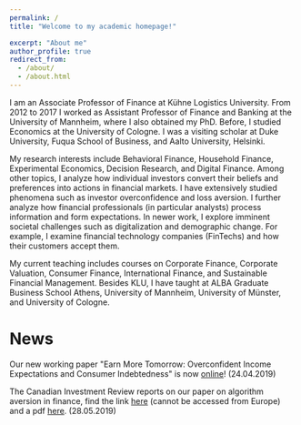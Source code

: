 ```yaml
---
permalink: /
title: "Welcome to my academic homepage!"

excerpt: "About me"
author_profile: true
redirect_from: 
  - /about/
  - /about.html
---
```


I am an Associate Professor of Finance at Kühne Logistics University. From 2012 to 2017 I worked as Assistant Professor of Finance and Banking at the University of Mannheim, where I also obtained my PhD. Before, I studied Economics at the University of Cologne. I was a visiting scholar at Duke University, Fuqua School of Business, and Aalto University, Helsinki.

My research interests include Behavioral Finance, Household Finance, Experimental Economics, Decision Research, and Digital Finance. Among other topics, I analyze how individual investors convert their beliefs and preferences into actions in financial markets. I have extensively studied phenomena such as investor overconfidence and loss aversion. I further analyze how financial professionals (in particular analysts) process information and form expectations. In newer work, I explore imminent societal challenges such as digitalization and demographic change. For example, I examine financial technology companies (FinTechs) and how their customers accept them.

My current teaching includes courses on Corporate Finance, Corporate Valuation, Consumer Finance, International Finance, and Sustainable Financial Management. Besides KLU, I have taught at ALBA Graduate Business School Athens, University of Mannheim, University of Münster, and University of Cologne. 
<br>

News
=====
Our new working paper "Earn More Tomorrow: Overconfident Income Expectations and Consumer Indebtedness" is now <a href="https://christophmerkle.github.io/wp/2019-04-24-consumer-debt">online</a>! (24.04.2019)<br> 

The Canadian Investment Review reports on our paper on algorithm aversion in finance, find the link <a href="http://www.investmentreview.com/analysis-research/does-algorithm-aversion-exist-in-financial-decision-making-9505">here</a> (cannot be accessed from Europe) and a pdf <a href="https://christophmerkle.github.io/files/Canadian Investment Review - Does 'algorithm aversion' exist in finacial decision making (28.05.19).pdf">here</a>. (28.05.2019)
